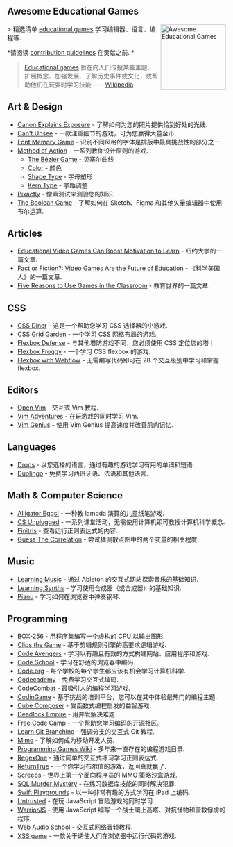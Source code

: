 <div class="github-widget" data-repo="yrgo/awesome-educational-games"></div>

## Awesome Educational Games

[<img src="https://cloud.githubusercontent.com/assets/499192/18659925/ed7e6262-7f0d-11e6-8e8e-b53b87158210.png" align="right" alt="Awesome Educational Games" width="150">](https://en.m.wikipedia.org/wiki/Educational_game)

&gt; 精选清单 [educational games](https://en.m.wikipedia.org/wiki/Educational_game) 学习编辑器、语言、编程等.

*请阅读 [contribution guidelines](https://github.com/yrgo/awesome-educational-games/blob/master/CONTRIBUTING.md) 在贡献之前. *

> [Educational games](https://en.m.wikipedia.org/wiki/Educational_game) 旨在向人们传授某些主题、扩展概念、加强发展、了解历史事件或文化，或帮助他们在玩耍时学习技能—— [Wikipedia](https://en.m.wikipedia.org/wiki/Educational_game)



## Art & Design

- [Canon Explains Exposure](http://www.canonoutsideofauto.ca/) - 了解如何为您的照片提供恰到好处的光线.
- [Can't Unsee](https://cantunsee.space/) - 一款注重细节的游戏，可为您赢得大量金币.
- [Font Memory Game](https://betterwebtype.com/font-memory-game) - 识别不同风格的字体是排版中最具挑战性的部分之一.
- [Method of Action](https://method.ac/) - 一系列教你设计原则的游戏.
  - [The Bézier Game](https://bezier.method.ac/) - 贝塞尔曲线
  - [Color](https://color.method.ac/) - 颜色
  - [Shape Type](https://shape.method.ac/) - 字母塑形
  - [Kern Type](https://type.method.ac/) - 字距调整
- [Pixactly](http://pixact.ly/) - 像素测试来测验您的知识.
- [The Boolean Game](https://boolean.method.ac/) - 了解如何在 Sketch、Figma 和其他矢量编辑器中使用布尔运算.

## Articles

- [Educational Video Games Can Boost Motivation to Learn](https://www.nyu.edu/about/news-publications/news/2013/november/educational-video-games-can-boost-motivation-to-learn-nyu-cuny-study-shows-.html) - 纽约大学的一篇文章.
- [Fact or Fiction?: Video Games Are the Future of Education](https://www.nyu.edu/about/news-publications/news/2013/november/educational-video-games-can-boost-motivation-to-learn-nyu-cuny-study-shows-.html) - 《科学美国人》的一篇文章.
- [Five Reasons to Use Games in the Classroom](https://www.educationworld.com/a_curr/reasons-to-play-games-in-the-classroom.shtml) - 教育世界的一篇文章.

## CSS

- [CSS Diner](https://flukeout.github.io/) - 这是一个帮助您学习 CSS 选择器的小游戏.
- [CSS Grid Garden](http://cssgridgarden.com/) - 一个学习 CSS 网格布局的游戏.
- [Flexbox Defense](http://www.flexboxdefense.com/) - 与其他塔防游戏不同，您必须使用 CSS 定位您的塔！
- [Flexbox Froggy](http://flexboxfroggy.com/) - 一个学习 CSS flexbox 的游戏.
- [Flexbox with Webflow](https://www.flexboxgame.com/) - 无需编写代码即可在 28 个交互级别中学习和掌握 flexbox.

## Editors

- [Open Vim](https://www.openvim.com/) - 交互式 Vim 教程.
- [Vim Adventures](https://vim-adventures.com/) - 在玩游戏的同时学习 Vim.
- [Vim Genius](http://vimgenius.com/) - 使用 Vim Genius 提高速度并改善肌肉记忆.

## Languages

- [Drops](https://languagedrops.com/) - 以您选择的语言，通过有趣的游戏学习有用的单词和短语.
- [Duolingo](https://www.duolingo.com/) - 免费学习西班牙语、法语和其他语言.

## Math & Computer Science

- [Alligator Eggs!](http://worrydream.com/#!/AlligatorEggs) - 一种教 lambda 演算的儿童纸笔游戏.
- [CS Unplugged](https://csunplugged.org/en/) - 一系列课堂活动，无需使用计算机即可教授计算机科学概念.
- [Finitris](http://www.postcrashgames.com/finitris/) - 查看运行正则表达式的内容.
- [Guess The Correlation](http://guessthecorrelation.com/) - 尝试猜测散点图中的两个变量的相关程度.

## Music

- [Learning Music](https://learningmusic.ableton.com) - 通过 Ableton 的交互式网站探索音乐的基础知识.
- [Learning Synths](https://learningsynths.ableton.com/) - 学习使用合成器（或合成器）的基础知识.
- [Pianu](https://pianu.com) - 学习如何在浏览器中弹奏钢琴.

## Programming

- [BOX-256](http://box-256.com/) - 用程序集编写一个虚构的 CPU 以输出图形.
- [Clips the Game](https://md5crypt.github.io/clipsgame/) - 基于剪辑规则引擎的高要求逻辑游戏.
- [Code Avengers](https://www.codeavengers.com/) - 学习以有趣且有效的方式构建网站、应用程序和游戏.
- [Code School](https://www.pluralsight.com/codeschool ) - 学习在舒适的浏览器中编码.
- [Code.org](https://code.org/) - 每个学校的每个学生都应该有机会学习计算机科学.
- [Codecademy](https://www.codecademy.com/) - 免费学习交互式编码.
- [CodeCombat](https://codecombat.com/) - 最吸引人的编程学习游戏.
- [CodinGame](https://www.codingame.com/start) - 基于挑战的培训平台，您可以在其中体验最热门的编程主题.
- [Cube Composer](https://david-peter.de/cube-composer/) - 受函数式编程启发的益智游戏.
- [Deadlock Empire](https://deadlockempire.github.io/) - 用并发解决难题.
- [Free Code Camp](https://www.freecodecamp.org/) - 一个帮助您学习编码的开源社区.
- [Learn Git Branching](https://learngitbranching.js.org/) - 强调分支的交互式 Git 教程.
- [Mimo](https://getmimo.com/) - 了解如何成为移动开发人员.
- [Programming Games Wiki](http://programminggames.org/) - 多年来一直存在的编程游戏目录.
- [RegexOne](https://regexone.com/lesson/introduction_abcs) - 通过简单的交互式练习学习正则表达式.
- [ReturnTrue](https://alf.nu/ReturnTrue) - 一个你学习布尔值的游戏，返回真就赢了.
- [Screeps](https://screeps.com/) - 世界上第一个面向程序员的 MMO 策略沙盒游戏.
- [SQL Murder Mystery](https://mystery.knightlab.com/) - 在练习数据库技能的同时解决犯罪.
- [Swift Playgrounds](https://www.apple.com/swift/playgrounds/) - 以一种非常有趣的方式学习在 iPad 上编码.
- [Untrusted](https://alexnisnevich.github.io/untrusted/) - 在玩 JavaScript 冒险游戏的同时学习.
- [WarriorJS](https://github.com/olistic/warriorjs) - 使用 JavaScript 编写一个战士爬上高塔、对抗怪物和营救俘虏的程序.
- [Web Audio School](https://mmckegg.github.io/web-audio-school/) - 交互式网络音频教程.
- [XSS game](https://xss-game.appspot.com) - 一款关于诱使人们在浏览器中运行代码的游戏.
